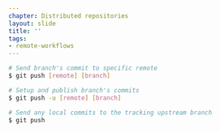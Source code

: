 ```yaml
---
chapter: Distributed repositories
layout: slide
title: ''
tags:
- remote-workflows
---
```


```bash
# Send branch's commit to specific remote
$ git push [remote] [branch]
```

```bash
# Setup and publish branch's commits
$ git push -u [remote] [branch]
```

```bash
# Send any local commits to the tracking upstream branch
$ git push
```

